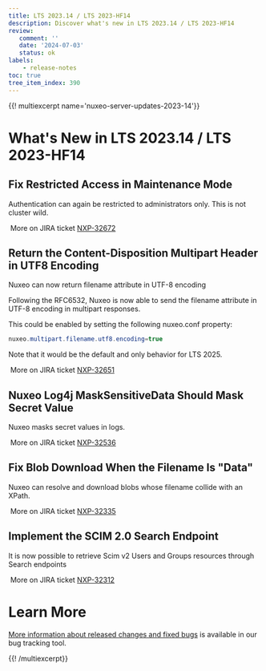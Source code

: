 ```yaml
---
title: LTS 2023.14 / LTS 2023-HF14
description: Discover what's new in LTS 2023.14 / LTS 2023-HF14
review:
   comment: ''
   date: '2024-07-03'
   status: ok
labels:
    - release-notes
toc: true
tree_item_index: 390
---
```


{{! multiexcerpt name='nuxeo-server-updates-2023-14'}}
# What's New in LTS 2023.14 / LTS 2023-HF14

## Fix Restricted Access in Maintenance Mode


Authentication can again be restricted to administrators only. This is not cluster wild.

<i class="fa fa-long-arrow-right" aria-hidden="true"></i>&nbsp;More on JIRA ticket [NXP-32672](https://jira.nuxeo.com/browse/NXP-32672)

## Return the Content-Disposition Multipart Header in UTF8 Encoding


Nuxeo can now return filename attribute in UTF-8 encoding

Following the RFC6532, Nuxeo is now able to send the filename attribute in UTF-8 encoding in multipart responses.

This could be enabled by setting the following nuxeo.conf property:
```Java
nuxeo.multipart.filename.utf8.encoding=true
```

Note that it would be the default and only behavior for LTS 2025.

<i class="fa fa-long-arrow-right" aria-hidden="true"></i>&nbsp;More on JIRA ticket [NXP-32651](https://jira.nuxeo.com/browse/NXP-32651)

## Nuxeo Log4j MaskSensitiveData Should Mask Secret Value


Nuxeo masks secret values in logs.

<i class="fa fa-long-arrow-right" aria-hidden="true"></i>&nbsp;More on JIRA ticket [NXP-32536](https://jira.nuxeo.com/browse/NXP-32536)

## Fix Blob Download When the Filename Is "Data"


Nuxeo can resolve and download blobs whose filename collide with an XPath.

<i class="fa fa-long-arrow-right" aria-hidden="true"></i>&nbsp;More on JIRA ticket [NXP-32335](https://jira.nuxeo.com/browse/NXP-32335)

## Implement the SCIM 2.0 Search Endpoint


It is now possible to retrieve Scim v2 Users and Groups resources through Search endpoints

<i class="fa fa-long-arrow-right" aria-hidden="true"></i>&nbsp;More on JIRA ticket [NXP-32312](https://jira.nuxeo.com/browse/NXP-32312)


# Learn More

[More information about released changes and fixed bugs](https://jira.nuxeo.com/secure/ReleaseNote.jspa?projectId=10011&version=22913) is available in our bug tracking tool.

{{! /multiexcerpt}}
